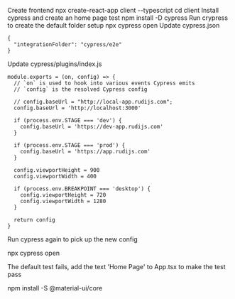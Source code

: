 Create frontend
npx create-react-app client --typescript
cd client
Install cypress and create an home page test
npm install -D cypress
Run crypress to create the default folder setup
npx cypress open
Update cypress.json

```
{
  "integrationFolder": "cypress/e2e"
}
```

Update cypress/plugins/index.js

```
module.exports = (on, config) => {
  // `on` is used to hook into various events Cypress emits
  // `config` is the resolved Cypress config

  // config.baseUrl = "http://local-app.rudijs.com";
  config.baseUrl = 'http://localhost:3000'

  if (process.env.STAGE === 'dev') {
    config.baseUrl = 'https://dev-app.rudijs.com'
  }

  if (process.env.STAGE === 'prod') {
    config.baseUrl = 'https://app.rudijs.com'
  }

  config.viewportHeight = 900
  config.viewportWidth = 400

  if (process.env.BREAKPOINT === 'desktop') {
    config.viewportHeight = 720
    config.viewportWidth = 1280
  }

  return config
}
```

Run cypress again to pick up the new config

npx cypress open

The default test fails, add the text 'Home Page' to App.tsx to make the test pass

npm install -S @material-ui/core
